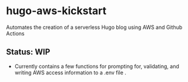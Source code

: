 # hugo-aws-kickstart
 Automates the creation of a serverless Hugo blog using AWS and Github Actions


## Status: WIP
 - Currently contains a few functions for prompting for, validating, and writing AWS access information to a .env file .
